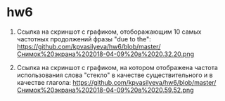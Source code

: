 # hw6

1. Ссылка на скриншот с графиком, отоборажающим 10 самых частотных продолжений фразы "due to the": 
https://github.com/kpvasilyeva/hw6/blob/master/Снимок%20экрана%202018-04-09%20в%2020.32.20.png

2. Ссылка на скриншот с графиком, на котором отображена частота использования слова "стекло" в качестве существительного и в качестве глагола: 
https://github.com/kpvasilyeva/hw6/blob/master/Снимок%20экрана%202018-04-09%20в%2020.59.52.png
